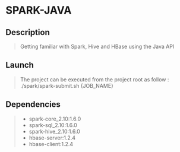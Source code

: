 # SPARK-JAVA

## Description

> Getting familiar with Spark, Hive and HBase using the Java API

## Launch

> The project can be executed from the project root as follow : ./spark/spark-submit.sh {JOB_NAME}

## Dependencies

> * spark-core_2.10:1.6.0
> * spark-sql_2.10:1.6.0
> * spark-hive_2.10:1.6.0
> * hbase-server:1.2.4
> * hbase-client:1.2.4